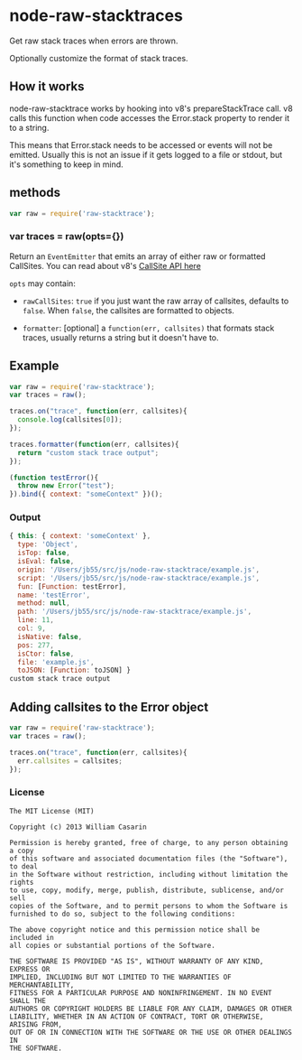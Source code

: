 
# node-raw-stacktraces

Get raw stack traces when errors are thrown.

Optionally customize the format of stack traces.

## How it works

node-raw-stacktrace works by hooking into v8's prepareStackTrace call. v8 calls
this function when code accesses the Error.stack property to render it to a
string.

This means that Error.stack needs to be accessed or events will not be emitted.
Usually this is not an issue if it gets logged to a file or stdout, but it's
something to keep in mind.

## methods

```js
var raw = require('raw-stacktrace');
```

### var traces = raw(opts={})

Return an `EventEmitter` that emits an array of either raw or formatted
CallSites. You can read about v8's [CallSite API here](http://code.google.com/p/v8/wiki/JavaScriptStackTraceApi#Customizing_stack_traces)

`opts` may contain:

* `rawCallSites`: `true` if you just want the raw array of callsites,
  defaults to `false`. When `false`, the callsites are formatted to objects.

* `formatter`: \[optional\] a `function(err, callsites)` that formats stack
  traces, usually returns a string but it doesn't have to.

## Example

```js
var raw = require('raw-stacktrace');
var traces = raw();

traces.on("trace", function(err, callsites){
  console.log(callsites[0]);
});

traces.formatter(function(err, callsites){
  return "custom stack trace output";
});

(function testError(){ 
  throw new Error("test");
}).bind({ context: "someContext" })();
```

### Output

```js
{ this: { context: 'someContext' },
  type: 'Object',
  isTop: false,
  isEval: false,
  origin: '/Users/jb55/src/js/node-raw-stacktrace/example.js',
  script: '/Users/jb55/src/js/node-raw-stacktrace/example.js',
  fun: [Function: testError],
  name: 'testError',
  method: null,
  path: '/Users/jb55/src/js/node-raw-stacktrace/example.js',
  line: 11,
  col: 9,
  isNative: false,
  pos: 277,
  isCtor: false,
  file: 'example.js',
  toJSON: [Function: toJSON] }
custom stack trace output
```

## Adding callsites to the Error object

```js
var raw = require('raw-stacktrace');
var traces = raw();

traces.on("trace", function(err, callsites){
  err.callsites = callsites;
});
```

### License

```
The MIT License (MIT)

Copyright (c) 2013 William Casarin

Permission is hereby granted, free of charge, to any person obtaining a copy
of this software and associated documentation files (the "Software"), to deal
in the Software without restriction, including without limitation the rights
to use, copy, modify, merge, publish, distribute, sublicense, and/or sell
copies of the Software, and to permit persons to whom the Software is
furnished to do so, subject to the following conditions:

The above copyright notice and this permission notice shall be included in
all copies or substantial portions of the Software.

THE SOFTWARE IS PROVIDED "AS IS", WITHOUT WARRANTY OF ANY KIND, EXPRESS OR
IMPLIED, INCLUDING BUT NOT LIMITED TO THE WARRANTIES OF MERCHANTABILITY,
FITNESS FOR A PARTICULAR PURPOSE AND NONINFRINGEMENT. IN NO EVENT SHALL THE
AUTHORS OR COPYRIGHT HOLDERS BE LIABLE FOR ANY CLAIM, DAMAGES OR OTHER
LIABILITY, WHETHER IN AN ACTION OF CONTRACT, TORT OR OTHERWISE, ARISING FROM,
OUT OF OR IN CONNECTION WITH THE SOFTWARE OR THE USE OR OTHER DEALINGS IN
THE SOFTWARE.

